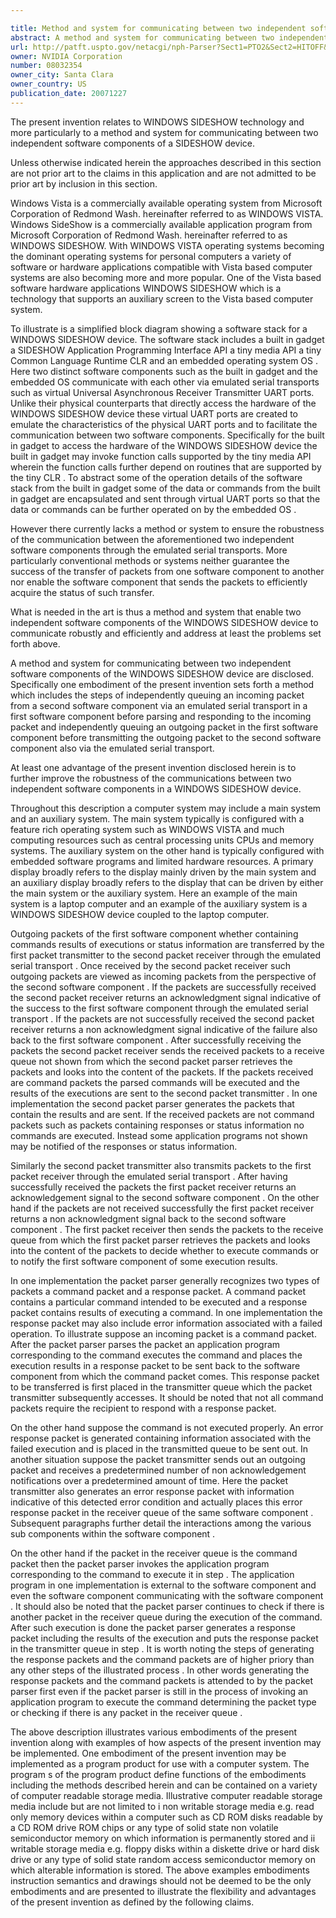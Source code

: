 ```yaml
---

title: Method and system for communicating between two independent software components of a device
abstract: A method and system for communicating between two independent software components of the WINDOWS® SIDESHOW™ device are disclosed. Specifically, one embodiment of the present invention sets forth a method, which includes the steps of independently queuing an incoming packet from a second software component via an emulated serial transport in a first software component before parsing and responding to the incoming packet and independently queuing an outgoing packet in the first software component before transmitting the outgoing packet to the second software component also via the emulated serial transport.
url: http://patft.uspto.gov/netacgi/nph-Parser?Sect1=PTO2&Sect2=HITOFF&p=1&u=%2Fnetahtml%2FPTO%2Fsearch-adv.htm&r=1&f=G&l=50&d=PALL&S1=08032354&OS=08032354&RS=08032354
owner: NVIDIA Corporation
number: 08032354
owner_city: Santa Clara
owner_country: US
publication_date: 20071227
---
```

The present invention relates to WINDOWS SIDESHOW technology and more particularly to a method and system for communicating between two independent software components of a SIDESHOW device.

Unless otherwise indicated herein the approaches described in this section are not prior art to the claims in this application and are not admitted to be prior art by inclusion in this section.

Windows Vista is a commercially available operating system from Microsoft Corporation of Redmond Wash. hereinafter referred to as WINDOWS VISTA. Windows SideShow is a commercially available application program from Microsoft Corporation of Redmond Wash. hereinafter referred to as WINDOWS SIDESHOW. With WINDOWS VISTA operating systems becoming the dominant operating systems for personal computers a variety of software or hardware applications compatible with Vista based computer systems are also becoming more and more popular. One of the Vista based software hardware applications WINDOWS SIDESHOW which is a technology that supports an auxiliary screen to the Vista based computer system.

To illustrate is a simplified block diagram showing a software stack for a WINDOWS SIDESHOW device. The software stack includes a built in gadget a SIDESHOW Application Programming Interface API a tiny media API a tiny Common Language Runtime CLR and an embedded operating system OS . Here two distinct software components such as the built in gadget and the embedded OS communicate with each other via emulated serial transports such as virtual Universal Asynchronous Receiver Transmitter UART ports. Unlike their physical counterparts that directly access the hardware of the WINDOWS SIDESHOW device these virtual UART ports are created to emulate the characteristics of the physical UART ports and to facilitate the communication between two software components. Specifically for the built in gadget to access the hardware of the WINDOWS SIDESHOW device the built in gadget may invoke function calls supported by the tiny media API wherein the function calls further depend on routines that are supported by the tiny CLR . To abstract some of the operation details of the software stack from the built in gadget some of the data or commands from the built in gadget are encapsulated and sent through virtual UART ports so that the data or commands can be further operated on by the embedded OS .

However there currently lacks a method or system to ensure the robustness of the communication between the aforementioned two independent software components through the emulated serial transports. More particularly conventional methods or systems neither guarantee the success of the transfer of packets from one software component to another nor enable the software component that sends the packets to efficiently acquire the status of such transfer.

What is needed in the art is thus a method and system that enable two independent software components of the WINDOWS SIDESHOW device to communicate robustly and efficiently and address at least the problems set forth above.

A method and system for communicating between two independent software components of the WINDOWS SIDESHOW device are disclosed. Specifically one embodiment of the present invention sets forth a method which includes the steps of independently queuing an incoming packet from a second software component via an emulated serial transport in a first software component before parsing and responding to the incoming packet and independently queuing an outgoing packet in the first software component before transmitting the outgoing packet to the second software component also via the emulated serial transport.

At least one advantage of the present invention disclosed herein is to further improve the robustness of the communications between two independent software components in a WINDOWS SIDESHOW device.

Throughout this description a computer system may include a main system and an auxiliary system. The main system typically is configured with a feature rich operating system such as WINDOWS VISTA and much computing resources such as central processing units CPUs and memory systems. The auxiliary system on the other hand is typically configured with embedded software programs and limited hardware resources. A primary display broadly refers to the display mainly driven by the main system and an auxiliary display broadly refers to the display that can be driven by either the main system or the auxiliary system. Here an example of the main system is a laptop computer and an example of the auxiliary system is a WINDOWS SIDESHOW device coupled to the laptop computer.

Outgoing packets of the first software component whether containing commands results of executions or status information are transferred by the first packet transmitter to the second packet receiver through the emulated serial transport . Once received by the second packet receiver such outgoing packets are viewed as incoming packets from the perspective of the second software component . If the packets are successfully received the second packet receiver returns an acknowledgment signal indicative of the success to the first software component through the emulated serial transport . If the packets are not successfully received the second packet receiver returns a non acknowledgment signal indicative of the failure also back to the first software component . After successfully receiving the packets the second packet receiver sends the received packets to a receive queue not shown from which the second packet parser retrieves the packets and looks into the content of the packets. If the packets received are command packets the parsed commands will be executed and the results of the executions are sent to the second packet transmitter . In one implementation the second packet parser generates the packets that contain the results and are sent. If the received packets are not command packets such as packets containing responses or status information no commands are executed. Instead some application programs not shown may be notified of the responses or status information.

Similarly the second packet transmitter also transmits packets to the first packet receiver through the emulated serial transport . After having successfully received the packets the first packet receiver returns an acknowledgement signal to the second software component . On the other hand if the packets are not received successfully the first packet receiver returns a non acknowledgment signal back to the second software component . The first packet receiver then sends the packets to the receive queue from which the first packet parser retrieves the packets and looks into the content of the packets to decide whether to execute commands or to notify the first software component of some execution results.

In one implementation the packet parser generally recognizes two types of packets a command packet and a response packet. A command packet contains a particular command intended to be executed and a response packet contains results of executing a command. In one implementation the response packet may also include error information associated with a failed operation. To illustrate suppose an incoming packet is a command packet. After the packet parser parses the packet an application program corresponding to the command executes the command and places the execution results in a response packet to be sent back to the software component from which the command packet comes. This response packet to be transferred is first placed in the transmitter queue which the packet transmitter subsequently accesses. It should be noted that not all command packets require the recipient to respond with a response packet.

On the other hand suppose the command is not executed properly. An error response packet is generated containing information associated with the failed execution and is placed in the transmitted queue to be sent out. In another situation suppose the packet transmitter sends out an outgoing packet and receives a predetermined number of non acknowledgement notifications over a predetermined amount of time. Here the packet transmitter also generates an error response packet with information indicative of this detected error condition and actually places this error response packet in the receiver queue of the same software component . Subsequent paragraphs further detail the interactions among the various sub components within the software component .

On the other hand if the packet in the receiver queue is the command packet then the packet parser invokes the application program corresponding to the command to execute it in step . The application program in one implementation is external to the software component and even the software component communicating with the software component . It should also be noted that the packet parser continues to check if there is another packet in the receiver queue during the execution of the command. After such execution is done the packet parser generates a response packet including the results of the execution and puts the response packet in the transmitter queue in step . It is worth noting the steps of generating the response packets and the command packets are of higher priory than any other steps of the illustrated process . In other words generating the response packets and the command packets is attended to by the packet parser first even if the packet parser is still in the process of invoking an application program to execute the command determining the packet type or checking if there is any packet in the receiver queue .

The above description illustrates various embodiments of the present invention along with examples of how aspects of the present invention may be implemented. One embodiment of the present invention may be implemented as a program product for use with a computer system. The program s of the program product define functions of the embodiments including the methods described herein and can be contained on a variety of computer readable storage media. Illustrative computer readable storage media include but are not limited to i non writable storage media e.g. read only memory devices within a computer such as CD ROM disks readable by a CD ROM drive ROM chips or any type of solid state non volatile semiconductor memory on which information is permanently stored and ii writable storage media e.g. floppy disks within a diskette drive or hard disk drive or any type of solid state random access semiconductor memory on which alterable information is stored. The above examples embodiments instruction semantics and drawings should not be deemed to be the only embodiments and are presented to illustrate the flexibility and advantages of the present invention as defined by the following claims.

